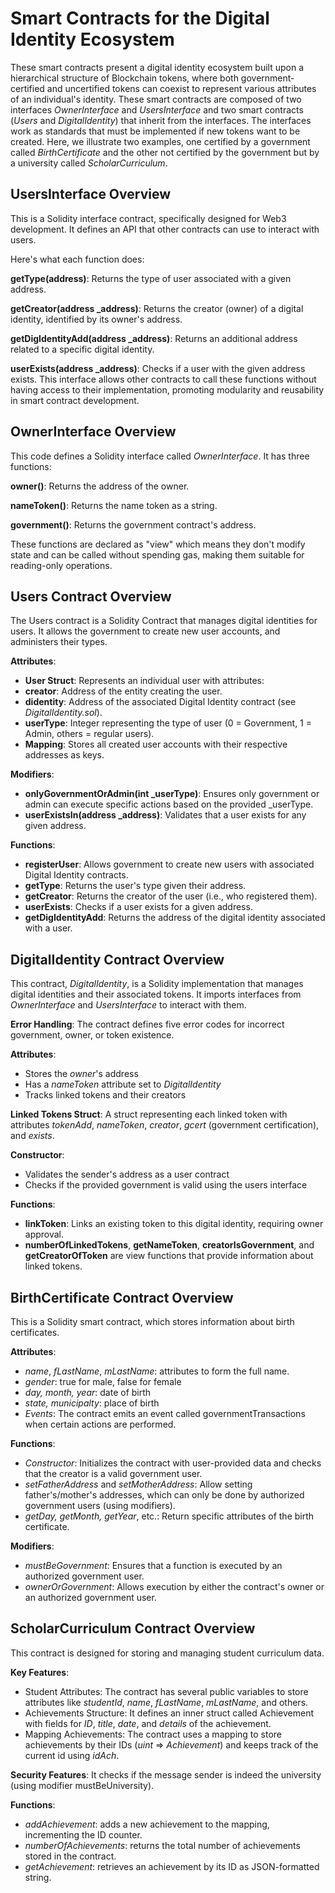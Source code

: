 # Smart Contracts for the Digital Identity Ecosystem

These smart contracts present a digital identity ecosystem built upon a hierarchical structure of Blockchain tokens, where both government-certified and uncertified tokens can coexist to represent various attributes of an individual's identity. These smart contracts are composed of two interfaces *OwnerInterface* and *UsersInterface* and two smart contracts (*Users* and *DigitalIdentity*) that inherit from the interfaces.
The interfaces work as standards that must be implemented if new tokens want to be created. Here, we illustrate two examples, one certified by a government called *BirthCertificate* and the other not certified by the government but by a university called *ScholarCurriculum*.

## UsersInterface Overview
This is a Solidity interface contract, specifically designed for Web3 development. It defines an API that other contracts can use to interact with users.

Here's what each function does:

**getType(address)**: Returns the type of user associated with a given address.

**getCreator(address _address)**: Returns the creator (owner) of a digital identity, identified by its owner's address.

**getDigIdentityAdd(address _address)**: Returns an additional address related to a specific digital identity.

**userExists(address _address)**: Checks if a user with the given address exists.
This interface allows other contracts to call these functions without having access to their implementation, promoting modularity and reusability in smart contract development.

## OwnerInterface Overview
This code defines a Solidity interface called *OwnerInterface*. It has three functions:

**owner()**: Returns the address of the owner.

**nameToken()**: Returns the name token as a string.

**government()**: Returns the government contract's address.

These functions are declared as "view" which means they don't modify state and can be called without spending gas, making them suitable for reading-only operations.

## Users Contract Overview

The Users contract is a Solidity Contract that manages digital identities for users. It allows the government to create new user accounts, and administers their types. 

**Attributes**:
- **User Struct**: Represents an individual user with attributes:
- **creator**: Address of the entity creating the user.
- **didentity**: Address of the associated Digital Identity contract (see *DigitalIdentity.sol*).
- **userType**: Integer representing the type of user (0 = Government, 1 = Admin, others = regular users).
- **Mapping**: Stores all created user accounts with their respective addresses as keys.

**Modifiers**:
- **onlyGovernmentOrAdmin(int _userType)**: Ensures only government or admin can execute specific actions based on the provided _userType.
- **userExistsIn(address _address)**: Validates that a user exists for any given address.

**Functions**:
- **registerUser**: Allows government to create new users with associated Digital Identity contracts.
- **getType**: Returns the user's type given their address.
- **getCreator**: Returns the creator of the user (i.e., who registered them).
- **userExists**: Checks if a user exists for a given address.
- **getDigIdentityAdd**: Returns the address of the digital identity associated with a user.

## DigitalIdentity Contract Overview
This contract, *DigitalIdentity*, is a Solidity implementation that manages digital identities and their associated tokens. It imports interfaces from *OwnerInterface* and *UsersInterface* to interact with them.

**Error Handling**: The contract defines five error codes for incorrect government, owner, or token existence.

**Attributes**: 
- Stores the *owner*'s address
- Has a *nameToken* attribute set to *DigitalIdentity*
- Tracks linked tokens and their creators

**Linked Tokens Struct**: A struct representing each linked token with attributes *tokenAdd*, *nameToken*, *creator*, *gcert* (government certification), and *exists*.

**Constructor**:
- Validates the sender's address as a user contract
- Checks if the provided government is valid using the users interface

**Functions**:
- **linkToken**: Links an existing token to this digital identity, requiring owner approval.
- **numberOfLinkedTokens**, **getNameToken**, **creatorIsGovernment**, and **getCreatorOfToken** are view functions that provide information about linked tokens.

## BirthCertificate Contract Overview
This is a Solidity smart contract, which stores information about birth certificates.

**Attributes**:

- *name*, *fLastName*, *mLastName*: attributes to form the full name.
- *gender*: true for male, false for female
- *day, month, year*: date of birth
- *state, municipalty*: place of birth
- *Events*: The contract emits an event called governmentTransactions when certain actions are performed.

**Functions**:

- *Constructor*: Initializes the contract with user-provided data and checks that the creator is a valid government user.
- *setFatherAddress* and *setMotherAddress*: Allow setting father's/mother's addresses, which can only be done by authorized government users (using modifiers).
- *getDay, getMonth, getYear*, etc.: Return specific attributes of the birth certificate.

**Modifiers**:

- *mustBeGovernment*: Ensures that a function is executed by an authorized government user.
- *ownerOrGovernment*: Allows execution by either the contract's owner or an authorized government user.

## ScholarCurriculum Contract Overview
This contract is designed for storing and managing student curriculum data.

**Key Features**:
- Student Attributes: The contract has several public variables to store attributes like *studentId*, *name*, *fLastName*, *mLastName*, and others.
- Achievements Structure: It defines an inner struct called Achievement with fields for *ID*, *title*, *date*, and *details* of the achievement.
- Mapping Achievements: The contract uses a mapping to store achievements by their IDs (*uint* => *Achievement*) and keeps track of the current id using *idAch*.

**Security Features**:
It checks if the message sender is indeed the university (using modifier mustBeUniversity).

**Functions**:
- *addAchievement*: adds a new achievement to the mapping, incrementing the ID counter.
- *numberOfAchievements*: returns the total number of achievements stored in the contract.
- *getAchievement*: retrieves an achievement by its ID as JSON-formatted string.
